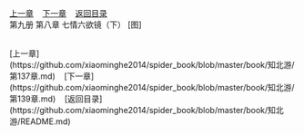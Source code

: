 
[上一章](https://github.com/xiaominghe2014/spider_book/blob/master/book/知北游/第137章.md)&nbsp;&nbsp;&nbsp;&nbsp;[下一章](https://github.com/xiaominghe2014/spider_book/blob/master/book/知北游/第139章.md)&nbsp;&nbsp;&nbsp;&nbsp;[返回目录](https://github.com/xiaominghe2014/spider_book/blob/master/book/知北游/README.md)
<br /> 第九册 第八章 七情六欲镜（下） [图]<br />
    
  <br />
[上一章](https://github.com/xiaominghe2014/spider_book/blob/master/book/知北游/第137章.md)&nbsp;&nbsp;&nbsp;&nbsp;[下一章](https://github.com/xiaominghe2014/spider_book/blob/master/book/知北游/第139章.md)&nbsp;&nbsp;&nbsp;&nbsp;[返回目录](https://github.com/xiaominghe2014/spider_book/blob/master/book/知北游/README.md)
